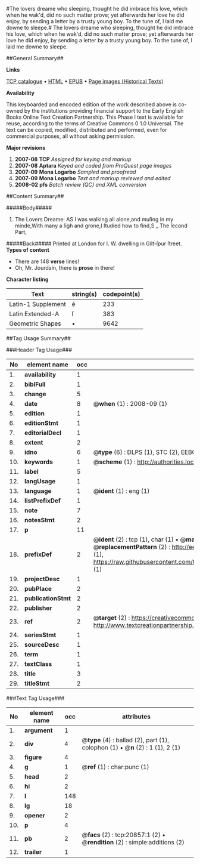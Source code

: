 #The lovers dreame who sleeping, thought he did imbrace his love, which when he wak'd, did no such matter prove; yet afterwards her love he did enjoy, by sending a letter by a trusty young boy. To the tune of, I laid me downe to sleepe.#
The lovers dreame who sleeping, thought he did imbrace his love, which when he wak'd, did no such matter prove; yet afterwards her love he did enjoy, by sending a letter by a trusty young boy. To the tune of, I laid me downe to sleepe.

##General Summary##

**Links**

[TCP catalogue](http://www.ota.ox.ac.uk/tcp/)  • 
[HTML](http://tei.it.ox.ac.uk/tcp/Texts-HTML/free/A06/A06395.html)  • 
[EPUB](http://tei.it.ox.ac.uk/tcp/Texts-EPUB/free/A06/A06395.epub) • 
[Page images (Historical Texts)](https://data.historicaltexts.jisc.ac.uk/view?pubId=eebo-99855367e&pageId=eebo-99855367e-20857-1)

**Availability**

This keyboarded and encoded edition of the
	       work described above is co-owned by the institutions
	       providing financial support to the Early English Books
	       Online Text Creation Partnership. This Phase I text is
	       available for reuse, according to the terms of Creative
	       Commons 0 1.0 Universal. The text can be copied,
	       modified, distributed and performed, even for
	       commercial purposes, all without asking permission.

**Major revisions**

1. __2007-08__ __TCP__ *Assigned for keying and markup*
1. __2007-08__ __Aptara__ *Keyed and coded from ProQuest page images*
1. __2007-09__ __Mona Logarbo__ *Sampled and proofread*
1. __2007-09__ __Mona Logarbo__ *Text and markup reviewed and edited*
1. __2008-02__ __pfs__ *Batch review (QC) and XML conversion*

##Content Summary##

#####Body#####

1. The Lovers Dreame:
AS I was walking all alone,and muſing in my minde,With many a ſigh and grone,I ſtudied how to find,S
    _ The ſecond Part,

#####Back#####
Printed at London for I. W. dwelling in Gilt-ſpur ſtreet.
**Types of content**

  * There are 148 **verse** lines!
  * Oh, Mr. Jourdain, there is **prose** in there!

**Character listing**


|Text|string(s)|codepoint(s)|
|---|---|---|
|Latin-1 Supplement|é|233|
|Latin Extended-A|ſ|383|
|Geometric Shapes|▪|9642|

##Tag Usage Summary##

###Header Tag Usage###

|No|element name|occ|attributes|
|---|---|---|---|
|1.|__availability__|1||
|2.|__biblFull__|1||
|3.|__change__|5||
|4.|__date__|8| @__when__ (1) : 2008-09 (1)|
|5.|__edition__|1||
|6.|__editionStmt__|1||
|7.|__editorialDecl__|1||
|8.|__extent__|2||
|9.|__idno__|6| @__type__ (6) : DLPS (1), STC (2), EEBO-CITATION (1), PROQUEST (1), VID (1)|
|10.|__keywords__|1| @__scheme__ (1) : http://authorities.loc.gov/ (1)|
|11.|__label__|5||
|12.|__langUsage__|1||
|13.|__language__|1| @__ident__ (1) : eng (1)|
|14.|__listPrefixDef__|1||
|15.|__note__|7||
|16.|__notesStmt__|2||
|17.|__p__|11||
|18.|__prefixDef__|2| @__ident__ (2) : tcp (1), char (1)  •  @__matchPattern__ (2) : ([0-9\-]+):([0-9IVX]+) (1), (.+) (1)  •  @__replacementPattern__ (2) : http://eebo.chadwyck.com/downloadtiff?vid=$1&page=$2 (1), https://raw.githubusercontent.com/textcreationpartnership/Texts/master/tcpchars.xml#$1 (1)|
|19.|__projectDesc__|1||
|20.|__pubPlace__|2||
|21.|__publicationStmt__|2||
|22.|__publisher__|2||
|23.|__ref__|2| @__target__ (2) : https://creativecommons.org/publicdomain/zero/1.0/ (1), http://www.textcreationpartnership.org/docs/. (1)|
|24.|__seriesStmt__|1||
|25.|__sourceDesc__|1||
|26.|__term__|1||
|27.|__textClass__|1||
|28.|__title__|3||
|29.|__titleStmt__|2||


###Text Tag Usage###

|No|element name|occ|attributes|
|---|---|---|---|
|1.|__argument__|1||
|2.|__div__|4| @__type__ (4) : ballad (2), part (1), colophon (1)  •  @__n__ (2) : 1 (1), 2 (1)|
|3.|__figure__|4||
|4.|__g__|1| @__ref__ (1) : char:punc (1)|
|5.|__head__|2||
|6.|__hi__|2||
|7.|__l__|148||
|8.|__lg__|18||
|9.|__opener__|2||
|10.|__p__|4||
|11.|__pb__|2| @__facs__ (2) : tcp:20857:1 (2)  •  @__rendition__ (2) : simple:additions (2)|
|12.|__trailer__|1||
